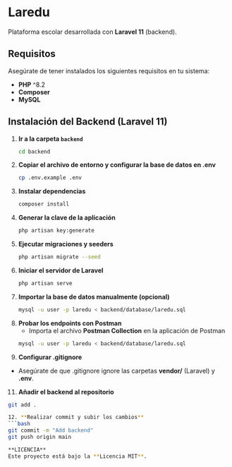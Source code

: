 # Laredu  
Plataforma escolar desarrollada con **Laravel 11** (backend).  

## Requisitos  
Asegúrate de tener instalados los siguientes requisitos en tu sistema:  

- **PHP** ^8.2  
- **Composer**  
- **MySQL**  

## Instalación del Backend (Laravel 11)  

1. **Ir a la carpeta `backend`**  
   ```bash
   cd backend

2. **Copiar el archivo de entorno y configurar la base de datos en .env**  
   ```bash
   cp .env.example .env

3. **Instalar dependencias**  
   ```bash
   composer install

4. **Generar la clave de la aplicación**  
   ```bash
   php artisan key:generate

5. **Ejecutar migraciones y seeders**  
   ```bash
   php artisan migrate --seed

6. **Iniciar el servidor de Laravel**  
   ```bash
   php artisan serve

7. **Importar la base de datos manualmente (opcional)**  
   ```bash
   mysql -u user -p laredu < backend/database/laredu.sql

8. **Probar los endpoints con Postman**  
   - Importa el archivo **Postman Collection** en la aplicación de Postman
   ```bash
   mysql -u user -p laredu < backend/database/laredu.sql

10. **Configurar .gitignore**  
   - Asegúrate de que .gitignore ignore las carpetas **vendor/** (Laravel) y **.env**.

11. **Añadir el backend al repositorio**  
   ```bash
   git add .

12. **Realizar commit y subir los cambios**  
   ```bash
   git commit -m "Add backend"
   git push origin main

**LICENCIA**
Este proyecto está bajo la **Licencia MIT**.
